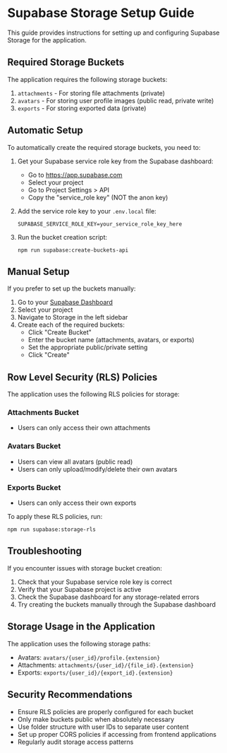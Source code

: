 # Supabase Storage Setup Guide

This guide provides instructions for setting up and configuring Supabase Storage for the application.

## Required Storage Buckets

The application requires the following storage buckets:

1. `attachments` - For storing file attachments (private)
2. `avatars` - For storing user profile images (public read, private write)
3. `exports` - For storing exported data (private)

## Automatic Setup

To automatically create the required storage buckets, you need to:

1. Get your Supabase service role key from the Supabase dashboard:
   - Go to https://app.supabase.com
   - Select your project
   - Go to Project Settings > API
   - Copy the "service_role key" (NOT the anon key)

2. Add the service role key to your `.env.local` file:
   ```
   SUPABASE_SERVICE_ROLE_KEY=your_service_role_key_here
   ```

3. Run the bucket creation script:
   ```
   npm run supabase:create-buckets-api
   ```

## Manual Setup

If you prefer to set up the buckets manually:

1. Go to your [Supabase Dashboard](https://app.supabase.com)
2. Select your project
3. Navigate to Storage in the left sidebar
4. Create each of the required buckets:
   - Click "Create Bucket"
   - Enter the bucket name (attachments, avatars, or exports)
   - Set the appropriate public/private setting
   - Click "Create"

## Row Level Security (RLS) Policies

The application uses the following RLS policies for storage:

### Attachments Bucket
- Users can only access their own attachments

### Avatars Bucket
- Users can view all avatars (public read)
- Users can only upload/modify/delete their own avatars

### Exports Bucket
- Users can only access their own exports

To apply these RLS policies, run:
```
npm run supabase:storage-rls
```

## Troubleshooting

If you encounter issues with storage bucket creation:

1. Check that your Supabase service role key is correct
2. Verify that your Supabase project is active
3. Check the Supabase dashboard for any storage-related errors
4. Try creating the buckets manually through the Supabase dashboard

## Storage Usage in the Application

The application uses the following storage paths:

- Avatars: `avatars/{user_id}/profile.{extension}`
- Attachments: `attachments/{user_id}/{file_id}.{extension}`
- Exports: `exports/{user_id}/{export_id}.{extension}`

## Security Recommendations

- Ensure RLS policies are properly configured for each bucket
- Only make buckets public when absolutely necessary
- Use folder structure with user IDs to separate user content
- Set up proper CORS policies if accessing from frontend applications
- Regularly audit storage access patterns 